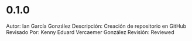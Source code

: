# 0.1.0

Autor: Ian García González
Descripción: Creación de repositorio en GitHub
Revisado Por: Kenny Eduard Vercaemer González
Revisión: Reviewed